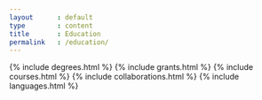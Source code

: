 ```yaml
---
layout      : default
type        : content
title       : Education
permalink   : /education/
---
```

{% include degrees.html %}
{% include grants.html %}
{% include courses.html %}
{% include collaborations.html %}
{% include languages.html %}
